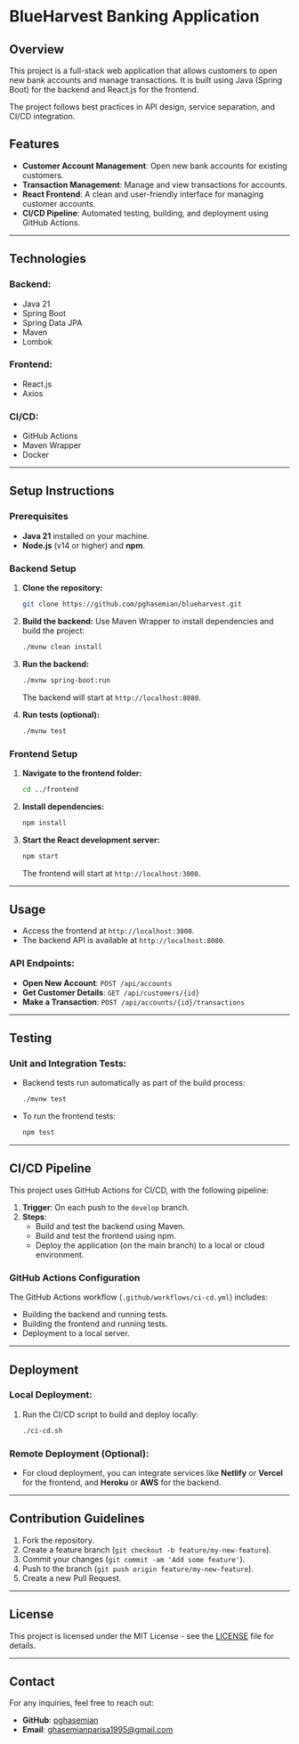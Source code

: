 
# BlueHarvest Banking Application

## Overview

This project is a full-stack web application that allows customers to open new bank accounts and manage transactions. 
It is built using Java (Spring Boot) for the backend and React.js for the frontend.

The project follows best practices in API design, service separation, and CI/CD integration.

## Features

- **Customer Account Management**: Open new bank accounts for existing customers.
- **Transaction Management**: Manage and view transactions for accounts.
- **React Frontend**: A clean and user-friendly interface for managing customer accounts.
- **CI/CD Pipeline**: Automated testing, building, and deployment using GitHub Actions.

---

## Technologies

### Backend:
- Java 21
- Spring Boot
- Spring Data JPA
- Maven
- Lombok

### Frontend:
- React.js
- Axios

### CI/CD:
- GitHub Actions
- Maven Wrapper
- Docker

---

## Setup Instructions

### Prerequisites

- **Java 21** installed on your machine.
- **Node.js** (v14 or higher) and **npm**.

### Backend Setup

1. **Clone the repository:**
   ```bash
   git clone https://github.com/pghasemian/blueharvest.git
   ```

2. **Build the backend:**
   Use Maven Wrapper to install dependencies and build the project:
   ```bash
   ./mvnw clean install
   ```

3. **Run the backend:**
   ```bash
   ./mvnw spring-boot:run
   ```

   The backend will start at `http://localhost:8080`.

4. **Run tests (optional):**
   ```bash
   ./mvnw test
   ```

### Frontend Setup

1. **Navigate to the frontend folder:**
   ```bash
   cd ../frontend
   ```

2. **Install dependencies:**
   ```bash
   npm install
   ```

3. **Start the React development server:**
   ```bash
   npm start
   ```

   The frontend will start at `http://localhost:3000`.


---

## Usage

- Access the frontend at `http://localhost:3000`.
- The backend API is available at `http://localhost:8080`.

### API Endpoints:

- **Open New Account**: `POST /api/accounts`
- **Get Customer Details**: `GET /api/customers/{id}`
- **Make a Transaction**: `POST /api/accounts/{id}/transactions`

---

## Testing

### Unit and Integration Tests:

- Backend tests run automatically as part of the build process:
   ```bash
   ./mvnw test
   ```

- To run the frontend tests:
   ```bash
   npm test
   ```

---

## CI/CD Pipeline

This project uses GitHub Actions for CI/CD, with the following pipeline:

1. **Trigger**: On each push to the `develop` branch.
2. **Steps**:
   - Build and test the backend using Maven.
   - Build and test the frontend using npm.
   - Deploy the application (on the main branch) to a local or cloud environment.

### GitHub Actions Configuration

The GitHub Actions workflow (`.github/workflows/ci-cd.yml`) includes:
- Building the backend and running tests.
- Building the frontend and running tests.
- Deployment to a local server.

---

## Deployment

### Local Deployment:

1. Run the CI/CD script to build and deploy locally:
   ```bash
   ./ci-cd.sh
   ```

### Remote Deployment (Optional):

- For cloud deployment, you can integrate services like **Netlify** or **Vercel** for the frontend, and **Heroku** or **AWS** for the backend.

---

## Contribution Guidelines

1. Fork the repository.
2. Create a feature branch (`git checkout -b feature/my-new-feature`).
3. Commit your changes (`git commit -am 'Add some feature'`).
4. Push to the branch (`git push origin feature/my-new-feature`).
5. Create a new Pull Request.

---

## License

This project is licensed under the MIT License - see the [LICENSE](LICENSE) file for details.

---

## Contact

For any inquiries, feel free to reach out:

- **GitHub**: [pghasemian](https://github.com/pghasemian)
- **Email**: ghasemianparisa1995@gmail.com
